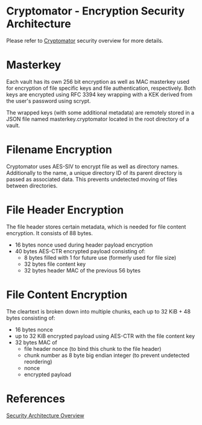 Cryptomator - Encryption Security Architecture
====

Please refer to [Cryptomator](index) security overview for more details.

# Masterkey

 Each vault has its own 256 bit encryption as well as MAC masterkey used for encryption of file specific keys and file authentication, respectively. Both keys are encrypted using RFC 3394 key wrapping with a KEK derived from the user's password using scrypt.

The wrapped keys (with some additional metadata) are remotely stored in a JSON file named masterkey.cryptomator located in the root directory of a vault.

# Filename Encryption

Cryptomator uses AES-SIV to encrypt file as well as directory names. Additionally to the name, a unique directory ID of its parent directory is passed as associated data. This prevents undetected moving of files between directories.

# File Header Encryption

The file header stores certain metadata, which is needed for file content encryption. It consists of 88 bytes.

- 16 bytes nonce used during header payload encryption
- 40 bytes AES-CTR encrypted payload consisting of:
	- 8 bytes filled with 1 for future use (formerly used for file size)
	- 32 bytes file content key
	- 32 bytes header MAC of the previous 56 bytes

# File Content Encryption

The cleartext is broken down into multiple chunks, each up to 32 KiB + 48 bytes consisting of:

- 16 bytes nonce
- up to 32 KiB encrypted payload using AES-CTR with the file content key
- 32 bytes MAC of
	- file header nonce (to bind this chunk to the file header)
	- chunk number as 8 byte big endian integer (to prevent undetected reordering)
	- nonce
	- encrypted payload

# References

[Security Architecture Overview](https://docs.cryptomator.org/en/latest/security/architecture/#)
